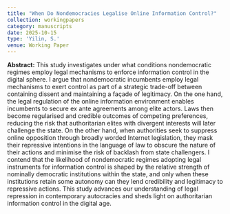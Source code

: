 ```yaml
---
title: "When Do Nondemocracies Legalise Online Information Control?"
collection: workingpapers
category: manuscripts 
date: 2025-10-15
type: 'Yilin, S.'
venue: Working Paper
---
```


**Abstract:** This study investigates under what conditions nondemocratic regimes employ legal mechanisms to enforce information control in the digital sphere. I argue that nondemocratic incumbents employ legal mechanisms to exert control as part of a strategic trade-off between containing dissent and maintaining a façade of legitimacy. On the one hand, the legal regulation of the online information environment enables incumbents to secure ex ante agreements among elite actors. Laws then become regularised and credible outcomes of competing preferences, reducing the risk that authoritarian elites with divergent interests will later challenge the state. On the other hand, when authorities seek to suppress online opposition through broadly worded Internet legislation, they mask their repressive intentions in the language of law to obscure the nature of their actions and minimise the risk of backlash from state challengers. I contend that the likelihood of nondemocratic regimes adopting legal instruments for information control is shaped by the relative strength of nominally democratic institutions within the state, and only when these institutions retain some autonomy can they lend credibility and legitimacy to repressive actions. This study advances our understanding of legal repression in contemporary autocracies and sheds light on authoritarian information control in the digital age.

